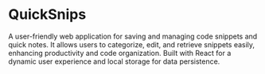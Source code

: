 # QuickSnips
A user-friendly web application for saving and managing code snippets and quick notes. It allows users to categorize, edit, and retrieve snippets easily, enhancing productivity and code organization. Built with React for a dynamic user experience and local storage for data persistence.
